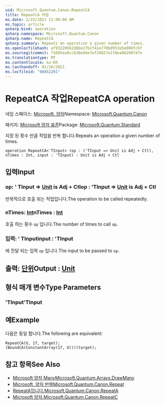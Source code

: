 ```yaml
---
uid: Microsoft.Quantum.Canon.RepeatCA
title: RepeatCA 작업
ms.date: 1/23/2021 12:00:00 AM
ms.topic: article
qsharp.kind: operation
qsharp.namespace: Microsoft.Quantum.Canon
qsharp.name: RepeatCA
qsharp.summary: Repeats an operation a given number of times.
ms.openlocfilehash: af93220562d6be27b2f41e770bd953e5e808fcbf
ms.sourcegitcommit: 71605ea9cc630e84e7ef29027e1f0ea06299747e
ms.translationtype: MT
ms.contentlocale: ko-KR
ms.lasthandoff: 01/26/2021
ms.locfileid: "98852201"
---
```

# <a name="repeatca-operation"></a><span data-ttu-id="38cfd-102">RepeatCA 작업</span><span class="sxs-lookup"><span data-stu-id="38cfd-102">RepeatCA operation</span></span>

<span data-ttu-id="38cfd-103">네임 스페이스: [Microsoft. 양자](xref:Microsoft.Quantum.Canon)</span><span class="sxs-lookup"><span data-stu-id="38cfd-103">Namespace: [Microsoft.Quantum.Canon](xref:Microsoft.Quantum.Canon)</span></span>

<span data-ttu-id="38cfd-104">패키지: [Microsoft 양자 표준](https://nuget.org/packages/Microsoft.Quantum.Standard)</span><span class="sxs-lookup"><span data-stu-id="38cfd-104">Package: [Microsoft.Quantum.Standard](https://nuget.org/packages/Microsoft.Quantum.Standard)</span></span>


<span data-ttu-id="38cfd-105">지정 된 횟수 만큼 작업을 반복 합니다.</span><span class="sxs-lookup"><span data-stu-id="38cfd-105">Repeats an operation a given number of times.</span></span>

```qsharp
operation RepeatCA<'TInput> (op : ('TInput => Unit is Adj + Ctl), nTimes : Int, input : 'TInput) : Unit is Adj + Ctl
```


## <a name="input"></a><span data-ttu-id="38cfd-106">입력</span><span class="sxs-lookup"><span data-stu-id="38cfd-106">Input</span></span>

### <a name="op--tinput--unit--is-adj--ctl"></a><span data-ttu-id="38cfd-107">op: ' TInput => [Unit](xref:microsoft.quantum.lang-ref.unit)  is Adj + Ctl</span><span class="sxs-lookup"><span data-stu-id="38cfd-107">op : 'TInput => [Unit](xref:microsoft.quantum.lang-ref.unit)  is Adj + Ctl</span></span>

<span data-ttu-id="38cfd-108">반복적으로 호출 되는 작업입니다.</span><span class="sxs-lookup"><span data-stu-id="38cfd-108">The operation to be called repeatedly.</span></span>


### <a name="ntimes--int"></a><span data-ttu-id="38cfd-109">nTimes: [Int](xref:microsoft.quantum.lang-ref.int)</span><span class="sxs-lookup"><span data-stu-id="38cfd-109">nTimes : [Int](xref:microsoft.quantum.lang-ref.int)</span></span>

<span data-ttu-id="38cfd-110">호출 하는 횟수 `op` 입니다.</span><span class="sxs-lookup"><span data-stu-id="38cfd-110">The number of times to call `op`.</span></span>


### <a name="input--tinput"></a><span data-ttu-id="38cfd-111">입력: ' TInput</span><span class="sxs-lookup"><span data-stu-id="38cfd-111">input : 'TInput</span></span>

<span data-ttu-id="38cfd-112">에 전달 되는 입력 `op` 입니다.</span><span class="sxs-lookup"><span data-stu-id="38cfd-112">The input to be passed to `op`.</span></span>



## <a name="output--unit"></a><span data-ttu-id="38cfd-113">출력: [단위](xref:microsoft.quantum.lang-ref.unit)</span><span class="sxs-lookup"><span data-stu-id="38cfd-113">Output : [Unit](xref:microsoft.quantum.lang-ref.unit)</span></span>



## <a name="type-parameters"></a><span data-ttu-id="38cfd-114">형식 매개 변수</span><span class="sxs-lookup"><span data-stu-id="38cfd-114">Type Parameters</span></span>

### <a name="tinput"></a><span data-ttu-id="38cfd-115">'TInput</span><span class="sxs-lookup"><span data-stu-id="38cfd-115">'TInput</span></span>



## <a name="example"></a><span data-ttu-id="38cfd-116">예</span><span class="sxs-lookup"><span data-stu-id="38cfd-116">Example</span></span>

<span data-ttu-id="38cfd-117">다음은 동일 합니다.</span><span class="sxs-lookup"><span data-stu-id="38cfd-117">The following are equivalent:</span></span>

```qsharp
RepeatCA(U, 17, target);
(BoundCA(ConstantArray(17, U)))(target);
```

## <a name="see-also"></a><span data-ttu-id="38cfd-118">참고 항목</span><span class="sxs-lookup"><span data-stu-id="38cfd-118">See Also</span></span>

- [<span data-ttu-id="38cfd-119">Microsoft 양자 Many</span><span class="sxs-lookup"><span data-stu-id="38cfd-119">Microsoft.Quantum.Arrays.DrawMany</span></span>](xref:Microsoft.Quantum.Arrays.DrawMany)
- [<span data-ttu-id="38cfd-120">Microsoft. 양자 반복</span><span class="sxs-lookup"><span data-stu-id="38cfd-120">Microsoft.Quantum.Canon.Repeat</span></span>](xref:Microsoft.Quantum.Canon.Repeat)
- [<span data-ttu-id="38cfd-121">RepeatA입니다.</span><span class="sxs-lookup"><span data-stu-id="38cfd-121">Microsoft.Quantum.Canon.RepeatA</span></span>](xref:Microsoft.Quantum.Canon.RepeatA)
- [<span data-ttu-id="38cfd-122">Microsoft 양자.</span><span class="sxs-lookup"><span data-stu-id="38cfd-122">Microsoft.Quantum.Canon.RepeatC</span></span>](xref:Microsoft.Quantum.Canon.RepeatC)